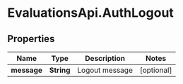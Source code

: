 # EvaluationsApi.AuthLogout

## Properties
Name | Type | Description | Notes
------------ | ------------- | ------------- | -------------
**message** | **String** | Logout message | [optional] 


